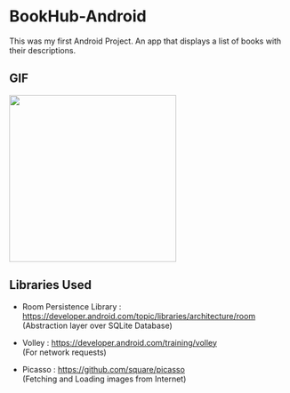 # BookHub-Android

This was my first Android Project. An app that displays a list of books with their descriptions.     

## GIF     
<img src="bookHub.gif" width="300"/>       


## Libraries Used     

* Room Persistence Library : https://developer.android.com/topic/libraries/architecture/room       
(Abstraction layer over SQLite Database)     

* Volley : https://developer.android.com/training/volley     
(For network requests)    

* Picasso : https://github.com/square/picasso     
(Fetching and Loading images from Internet)     
